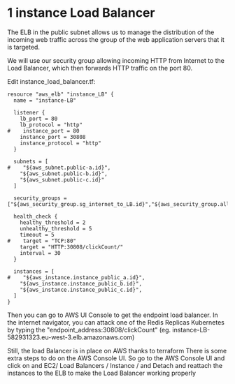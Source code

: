 # 1 instance Load Balancer

The ELB in the public subnet allows us to manage the distribution of the incoming web traffic across the group of the web application servers that it is targeted.

We will use our security group allowing incoming HTTP from Internet to the Load Balancer, which then forwards HTTP traffic on the port 80.


Edit instance_load_balancer.tf:
```console
resource "aws_elb" "instance_LB" {
  name = "instance-LB"

  listener {
    lb_port = 80
    lb_protocol = "http"
#    instance_port = 80
    instance_port = 30808
    instance_protocol = "http"
  }

  subnets = [
#    "${aws_subnet.public-a.id}",
    "${aws_subnet.public-b.id}",
    "${aws_subnet.public-c.id}"
  ]

  security_groups = ["${aws_security_group.sg_internet_to_LB.id}","${aws_security_group.allow_all.id}"]

  health_check {
    healthy_threshold = 2
    unhealthy_threshold = 5
    timeout = 5
#    target = "TCP:80"
    target = "HTTP:30808/clickCount/"
    interval = 30
  }

  instances = [
#    "${aws_instance.instance_public_a.id}",
    "${aws_instance.instance_public_b.id}",
    "${aws_instance.instance_public_c.id}",
  ]
}
```

Then you can go to AWS UI Console to get the endpoint load balancer.
In the internet navigator, you can attack one of the Redis Replicas Kubernetes by typing the "endpoint_address:30808/clickCount" (eg. instance-LB-582931323.eu-west-3.elb.amazonaws.com)

Still, the load Balancer is in place on AWS thanks to terraform
There is some extra steps to do on the AWS Console UI. So go to the AWS Console UI and click on
and EC2/ Load Balancers / Instance /
and Detach and reattach the instances to the ELB
to make the Load Balancer working properly

